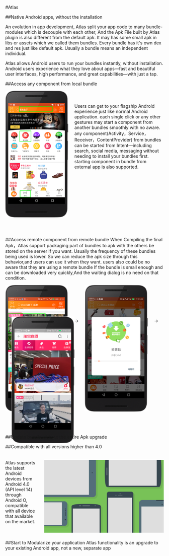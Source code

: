 #Atlas

##Native Android apps, without the installation

An evolution in app development, Atlas split your app code to many bundle-modules which is decouple with each other, And the Apk File built by Atlas plugin is also different from the default apk. It may has some small apk in libs or assets which we called them bundles. Every bundle has it's own dex and res just like default apk. Usually a bundle means an independent individual. 

Atlas allows Android users to run your bundles instantly, without installation. Android users experience what they love about apps—fast and beautiful user interfaces, high performance, and great capabilities—with just a tap.

##Access any component from local bundle

<div style="height:450px">
    <div style="height:100px; float:left">
        <div><img src="img/access1.png" width='200' ></div>
   </div>
    <div style="float:left; margin-left:220px;margin-top:-60px" />
        Users can get to your flagship Android experience just like normal Android application. each single click or any other gestures may start a component from another bundles smoothly with no aware. any component(Activity，Service，Receiver，ContentProvider) from bundles can be started from Intent—including search, social media, messaging without needing to install your bundles first. starting component in bundle from external app is also supported.
    </div>
</div>


##Access remote component from remote bundle
When Compiling the final Apk，Atlas support packaging part of bundles to apk with the others be stored on the server if you want. Usually the frequency of these bundles being used is lower. So we can reduce the apk size through this behavior,and users can use it when they want. users also could be no aware that they are using a remote bundle If the bundle is small enough and can be downloaded very quickly,And the waiting dialog is no need on that condition.
<div style="height:460px">
    <div style="height:100px; float:left">
        <div><img src="img/access2.png" width='200' ></div>
        <div style="float:left; margin-left:220px;margin-top:-300px" />→</div>
    </div>
  <div style="height:100px; float: left;margin-left:20px">
        <div><img src="img/access3.png"  width='200'></div>
   <div style="float:left; margin-left:220px;margin-top:-300px" />→</div>
    </div>
    <div style="height:100px; float:left;margin-left:20px">
        <div><img src="img/access4.png" width='200'></div>
    </div>
</div>

##Update bundle without the entire Apk upgrade

##Compatible with all versions higher than 4.0
<div style="height:260px">
    <div style="height:0px;float:left; margin-right:400px;margin-top:20px" />
        Atlas supports the latest Android devices from Android 4.0 (API level 14) through Android O, compatible with all device that available on the market.
    </div>
   <div style="float:right;">
        <div><img src="img/support.png" width='380' ></div>
   </div>
</div>

##Start to Modularize your application
Atlas functionality is an upgrade to your existing Android app, not a new, separate app